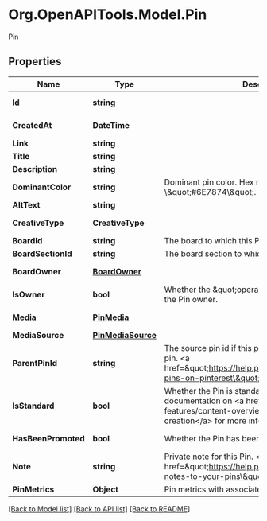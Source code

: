 # Org.OpenAPITools.Model.Pin
Pin

## Properties

Name | Type | Description | Notes
------------ | ------------- | ------------- | -------------
**Id** | **string** |  | [optional] [readonly] 
**CreatedAt** | **DateTime** |  | [optional] [readonly] 
**Link** | **string** |  | [optional] 
**Title** | **string** |  | [optional] 
**Description** | **string** |  | [optional] 
**DominantColor** | **string** | Dominant pin color. Hex number, e.g. \\\&quot;#6E7874\\\&quot;. | [optional] 
**AltText** | **string** |  | [optional] 
**CreativeType** | **CreativeType** |  | [optional] [readonly] 
**BoardId** | **string** | The board to which this Pin belongs. | [optional] 
**BoardSectionId** | **string** | The board section to which this Pin belongs. | [optional] 
**BoardOwner** | [**BoardOwner**](BoardOwner.md) |  | [optional] [readonly] 
**IsOwner** | **bool** | Whether the \&quot;operation user_account\&quot; is the Pin owner. | [optional] [readonly] 
**Media** | [**PinMedia**](PinMedia.md) |  | [optional] [readonly] 
**MediaSource** | [**PinMediaSource**](PinMediaSource.md) |  | [optional] 
**ParentPinId** | **string** | The source pin id if this pin was saved from another pin. &lt;a href&#x3D;\&quot;https://help.pinterest.com/article/save-pins-on-pinterest\&quot;&gt;Learn more&lt;/a&gt;. | [optional] 
**IsStandard** | **bool** | Whether the Pin is standard or not. See documentation on &lt;a href&#x3D;\&quot;/docs/api-features/content-overview/\&quot;&gt;Changes to Pin creation&lt;/a&gt; for more information. | [optional] 
**HasBeenPromoted** | **bool** | Whether the Pin has been promoted or not. | [optional] [readonly] 
**Note** | **string** | Private note for this Pin. &lt;a href&#x3D;\&quot;https://help.pinterest.com/en/article/add-notes-to-your-pins\&quot;&gt;Learn more&lt;/a&gt;. | [optional] 
**PinMetrics** | **Object** | Pin metrics with associated time intervals if any. | [optional] 

[[Back to Model list]](../README.md#documentation-for-models) [[Back to API list]](../README.md#documentation-for-api-endpoints) [[Back to README]](../README.md)

